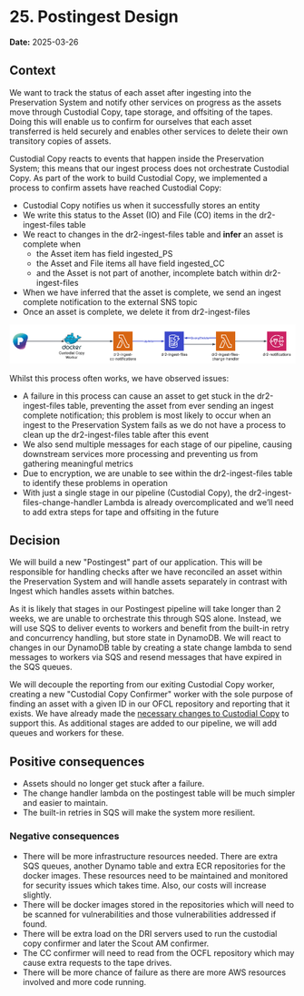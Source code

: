 # 25. Postingest Design

**Date:** 2025-03-26

## Context

We want to track the status of each asset after ingesting into the Preservation System and notify other services on progress as the assets move through Custodial Copy, tape storage, and offsiting of the tapes. 
Doing this will enable us to confirm for ourselves that each asset transferred is held securely and enables other services to delete their own transitory copies of assets.

Custodial Copy reacts to events that happen inside the Preservation System; this means that our ingest process does not orchestrate Custodial Copy. 
As part of the work to build Custodial Copy, we implemented a process to confirm assets have reached Custodial Copy:
- Custodial Copy notifies us when it successfully stores an entity
- We write this status to the Asset (IO) and File (CO) items in the dr2-ingest-files table
- We react to changes in the dr2-ingest-files table and **infer** an asset is complete when
  - the Asset item has field ingested_PS
  - the Asset and File items all have field ingested_CC
  - and the Asset is not part of another, incomplete batch within dr2-ingest-files
- When we have inferred that the asset is complete, we send an ingest complete notification to the external SNS topic 
- Once an asset is complete, we delete it from dr2-ingest-files

![Current Custodial Copy confirmation workflow](/docs/images/adr/0025/current-cc-workflow.png)

Whilst this process often works, we have observed issues:
- A failure in this process can cause an asset to get stuck in the dr2-ingest-files table, preventing the asset from ever sending an ingest complete notification; this problem is most likely to occur when an ingest to the Preservation System fails as we do not have a process to clean up the dr2-ingest-files table after this event 
- We also send multiple messages for each stage of our pipeline, causing downstream services more processing and preventing us from gathering meaningful metrics
- Due to encryption, we are unable to see within the dr2-ingest-files table to identify these problems in operation 
- With just a single stage in our pipeline (Custodial Copy), the dr2-ingest-files-change-handler Lambda is already overcomplicated and we’ll need to add extra steps for tape and offsiting in the future

## Decision

We will build a new "Postingest" part of our application. This will be responsible for handling checks after we have reconciled an asset within the Preservation System and will handle assets separately in contrast with Ingest which handles assets within batches.

As it is likely that stages in our Postingest pipeline will take longer than 2 weeks, we are unable to orchestrate this through SQS alone. Instead, we will use SQS to deliver events to workers and benefit from the built-in retry and concurrency handling, but store state in DynamoDB. We will react to changes in our DynamoDB table by creating a state change lambda to send messages to workers via SQS and resend messages that have expired in the SQS queues.

We will decouple the reporting from our exiting Custodial Copy worker, creating a new "Custodial Copy Confirmer" worker with the sole purpose of finding an asset with a given ID in our OFCL repository and reporting that it exists. 
We have already made the [necessary changes to Custodial Copy](https://github.com/nationalarchives/dr2-custodial-copy/pull/256) to support this. As additional stages are added to our pipeline, we will add queues and workers for these.

## Positive consequences
- Assets should no longer get stuck after a failure.
- The change handler lambda on the postingest table will be much simpler and easier to maintain.
- The built-in retries in SQS will make the system more resilient. 


### Negative consequences
- There will be more infrastructure resources needed. There are extra SQS queues, another Dynamo table and extra ECR repositories for the docker images. These resources need to be maintained and monitored for security issues which takes time. Also, our costs will increase slightly.
- There will be docker images stored in the repositories which will need to be scanned for vulnerabilities and those vulnerabilities addressed if found. 
- There will be extra load on the DRI servers used to run the custodial copy confirmer and later the Scout AM confirmer. 
- The CC confirmer will need to read from the OCFL repository which may cause extra requests to the tape drives.
- There will be more chance of failure as there are more AWS resources involved and more code running.